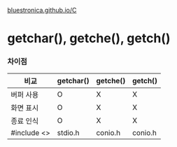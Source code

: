 [bluestronica.github.io/C](https://bluestronica.github.io/C)

# getchar(), getche(), getch()

### 차이점
|비교|getchar()|getche()|getch()|
|---|---|---|---|
|버퍼 사용|O|X|X|
|화면 표시| O|X|X|
|종료 인식| O|X|X|
|#include <>|stdio.h|conio.h|conio.h|